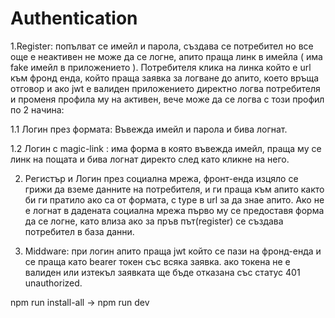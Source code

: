 # Authentication
1.Register: попълват се имейл и парола, създава се потребител но все още е неактивен не може да се логне,
апито праща линк в имейла ( има fake имейл в приложението ). Потребителя клика на линка който е url към фронд енда,
който праща заявка за логване до апито, което връща отговор и ако jwt е валиден приложението директно логва потребителя
и променя профила му на активен, вече може да се логва с този профил по 2 начина:

1.1 Логин през формата: Въвежда имейл и парола и бива логнат.

1.2 Логин с magic-link : има форма в която въвежда имейл, праща му се линк на пощата и бива логнат директо след като
 кликне на него.

2. Регистър и Логин през социална мрежа, фронт-енда изцяло се грижи да вземе данните на потребителя,
и ги праща към апито както би ги пратило ако са от формата, с type в url за да знае апито.
 Ако не е логнат в дадената социална мрежа първо му се предоставя форма да се логне, като влиза ако за пръв път(register)
се създава потребител в база данни. 

3. Middware: при логин апито праща jwt който се пази на фронд-енда и се праща като bearer токен със всяка заявка.
ако токена не е валиден или изтекъл заявката ще бъде отказана със статус 401 unauthorized.

npm run install-all -> 
npm run dev
